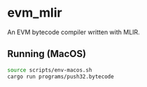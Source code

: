 # evm_mlir

An EVM bytecode compiler written with MLIR.

## Running (MacOS)

```bash
source scripts/env-macos.sh
cargo run programs/push32.bytecode
```
